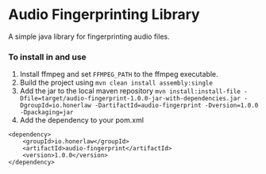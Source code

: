 # Audio Fingerprinting Library
A simple java library for fingerprinting audio files.

### To install in and use

1. Install ffmpeg and set `FFMPEG_PATH` to the ffmpeg executable.
2. Build the project using `mvn clean install assembly:single`
3. Add the jar to the local maven repository `mvn install:install-file -Dfile=target/audio-fingerprint-1.0.0-jar-with-dependencies.jar -DgroupId=io.honerlaw -DartifactId=audio-fingerprint -Dversion=1.0.0 -Dpackaging=jar`
4. Add the dependency to your pom.xml
```
<dependency>
	<groupId>io.honerlaw</groupId>
	<artifactId>audio-fingerprint</artifactId>
	<version>1.0.0</version>
</dependency>
```
